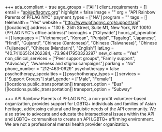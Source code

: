 +++
ada_compliant = true
age_groups = ["All"]
client_requirements = []
email = "api@pflagnyc.org"
highlight = false
image = ""
org = "API Rainbow Parents of PFLAG NYC"
payment_types = ["NA"]
program = ""
tags = []
telehealth = "Yes"
website = "http://www.pflagnyc.org/support/api"
[[locations]]
address = "130 E. 25th Street, Suite M1, New York, NY 10010 (PFLAG NYC's office address)"
boroughs = ["Citywide"]
hours_of_operation = []
languages = ["Vietnamese", "Korean", "Punjabi", "Tagalog", "Japanese", "Hindi", "Gujarati", "Chinese (Cantonese)", "Chinese (Taiwanese)", "Chinese (Fujianese)", "Chinese (Mandarin)", "English"]
latLng = "40.741065124262384, -73.98417950323297"
new_clients = "Yes"
non_clinical_services = ["Peer support groups", "Family support", "Advocacy", "Awareness and stigma campaigns"]
parking = "No"
phone_number = "212-463-0629"
psychotherapy = false
psychotherapy_specialties = []
psychotherapy_types = []
services = ["Support Groups"]
staff_gender = ["Male", "Female"]
[[locations.public_transportation]]
transport_option = "Bus"
[[locations.public_transportation]]
transport_option = "Subway"

+++
API Rainbow Parents of PFLAG NYC, a non-profit volunteer-based organization, provides support for LGBTQ+ individuals and families of Asian heritage, addressing cultural and linguistic needs of the API community. We also strive to advocate and educate the intersectional issues within the API and LGBTQ+ communities to create an API LGBTQ+ affirming environment. We are not a professional mental health provider organization.